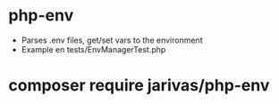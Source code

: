 # php-env

- Parses .env files, get/set vars to the environment
- Example en tests/EnvManagerTest.php

# composer require jarivas/php-env